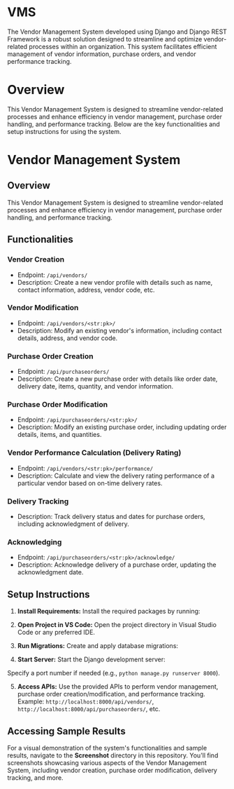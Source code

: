# VMS
The Vendor Management System developed using Django and Django REST Framework is a robust solution designed to streamline and optimize vendor-related processes within an organization. This system facilitates efficient management of vendor information, purchase orders, and vendor performance tracking.

# Overview
This Vendor Management System is designed to streamline vendor-related processes and enhance efficiency in vendor management, purchase order handling, and performance tracking. Below are the key functionalities and setup instructions for using the system.

# Vendor Management System

## Overview
This Vendor Management System is designed to streamline vendor-related processes and enhance efficiency in vendor management, purchase order handling, and performance tracking.

## Functionalities

### Vendor Creation
- Endpoint: `/api/vendors/`
- Description: Create a new vendor profile with details such as name, contact information, address, vendor code, etc.

### Vendor Modification
- Endpoint: `/api/vendors/<str:pk>/`
- Description: Modify an existing vendor's information, including contact details, address, and vendor code.

### Purchase Order Creation
- Endpoint: `/api/purchaseorders/`
- Description: Create a new purchase order with details like order date, delivery date, items, quantity, and vendor information.

### Purchase Order Modification
- Endpoint: `/api/purchaseorders/<str:pk>/`
- Description: Modify an existing purchase order, including updating order details, items, and quantities.

### Vendor Performance Calculation (Delivery Rating)
- Endpoint: `/api/vendors/<str:pk>/performance/`
- Description: Calculate and view the delivery rating performance of a particular vendor based on on-time delivery rates.

### Delivery Tracking
- Description: Track delivery status and dates for purchase orders, including acknowledgment of delivery.

### Acknowledging
- Endpoint: `/api/purchaseorders/<str:pk>/acknowledge/`
- Description: Acknowledge delivery of a purchase order, updating the acknowledgment date.

## Setup Instructions

1. **Install Requirements:**
   Install the required packages by running:

2. **Open Project in VS Code:**
Open the project directory in Visual Studio Code or any preferred IDE.

3. **Run Migrations:**
Create and apply database migrations:

4. **Start Server:**
Start the Django development server:
   
Specify a port number if needed (e.g., `python manage.py runserver 8000`).

5. **Access APIs:**
Use the provided APIs to perform vendor management, purchase order creation/modification, and performance tracking.
Example: `http://localhost:8000/api/vendors/`, `http://localhost:8000/api/purchaseorders/`, etc.

## Accessing Sample Results

For a visual demonstration of the system's functionalities and sample results, navigate to the **Screenshot** directory in this repository. You'll find screenshots showcasing various aspects of the Vendor Management System, including vendor creation, purchase order modification, delivery tracking, and more.


